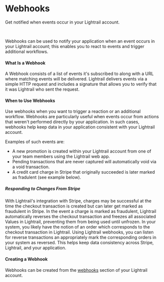 # Webhooks

<p class= "intro">Get notified when events occur in your Lightrail account.</p>

<br/>

Webhooks can be used to notify your application when an event occurs in your Lightrail account; this enables you to react to events and trigger additional workflows.    

#### What Is a Webhook

A Webhook consists of a list of events it's subscribed to along with a URL where matching events will be delivered. Lightrail delivers events via a simple HTTP request and includes a signature that allows you to verify that it was Lightrail who sent the request.

#### When to Use Webhooks

Use webhooks when you want to trigger a reaction or an additional workflow. Webhooks are particularly useful when events occur from actions that weren't performed directly by your application. In such cases, webhooks help keep data in your application consistent with your Lightrail account. 

Examples of such events are:
<ul>
    <li>A new promotion is created within your Lightrail account from one of your team members using the Lightrail web app.</li>
    <li>Pending transactions that are never captured will automatically void via a void transaction.</li>
    <li>A credit card charge in Stripe that originally succeeded is later marked as fradulent (see example below).</li>
</ul>

##### Responding to Changes From Stripe
With Lightrail's integration with Stripe, charges may be successful at the time the checkout transaction is created but can later get marked as fraudulent in Stripe. In the event a charge is marked as fraudulent, Lightrail automatically reverses the checkout transaction and freezes all associated Values in Lightrail, preventing them from being used until unfrozen. In your system, you likely have the notion of an order which corresponds to the checkout transaction in Lightrail. Using Lightrail webhooks, you can listen for reverse transactions an appropriately mark the corresponding orders in your system as reversed. This helps keep data consistency across Stripe, Lightrail, and your application.

#### Creating a Webhook
Webhooks can be created from the [webhooks](https://www.lightrail.com/app/#/account/webhook) section of your Lightrail account. 
